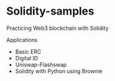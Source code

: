 # Solidity-samples

Practicing Web3 blockchain with Solidity

Applications
- Basic ERC
- Digital ID
- Uniswap-Flashswap
- Solidity with Python using Brownie
